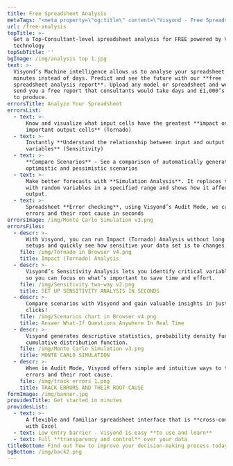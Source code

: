 ```yaml
---
title: Free Spreadsheet Analysis
metaTags: "<meta property=\"og:title\" content=\"Visyond - Free Spreadsheet Analysis\"/>\r\n<meta property=\"og:type\" content=\"website\" />\r\n<meta property=\"og:image\" content=\"https://visyond.com/img/audit-mode@2x.png\"/>\r\n<meta property=\"og:description\" content=\"Get a Top-Consultant-level spreadsheet analysis for FREE powered by Visyond’s technology\"/>\r\n<meta property=\"og:url\" content=\"https://visyond.com/free-analysis/\" />"
url: /free-analysis
topTitle: >-
  Get a Top-Consultant-level spreadsheet analysis for FREE powered by Visyond’s
  technology
topSubTitle: ''
bgImage: /img/analysis top 1.jpg
text: >-
  Visyond’s Machine intelligence allows us to analyse your spreadsheet in
  minutes instead of days. Predict and see the future with our **free
  spreadsheet analysis report**. Upload any model or spreadsheet and we will
  send you a free report that consultants would take days and £1,000’s in fees
  to produce.
errorsTitle: Analyze Your Spreadsheet
errorsList:
  - text: >-
      Know and visualize what input cells have the greatest **impact on
      important output cells** (Tornado)
  - text: >-
      Instantly **Understand the relationship between input and output
      variables** (Sensitivity)
  - text: >-
      **Compare Scenarios** - See a comparison of automatically generated
      optimistic and pessimistic scenarios
  - text: >-
      Make better forecasts with **Simulation Analysis**. It replaces the inputs
      with random variables in a specified range and shows how it affects the
      output.
  - text: >-
      Spreadsheet **Error checking**, using Visyond’s Audit Mode, we can track
      errors and their root cause in seconds
errorsImage: /img/Monte Carlo Simulation v3.png
errorsFiles:
  - descr: >-
      With Visyond, you can run Impact (Tornado) Analysis without long manual
      setups and quickly see how sensitive your data set is to changes.
    file: /img/Tornado in Browser v4.png
    title: Impact (Tornado) Analysis
  - descr: >-
      Visyond’s Sensitivity Analysis lets you identify critical variables easily
      so you can focus on what’s important to save time and effort.
    file: /img/Sensitivity two-way v2.png
    title: SET UP SENSITIVITY ANALYSIS IN SECONDS
  - descr: >-
      Compare scenarios with Visyond and gain valuable insights in just a few
      clicks!
    file: /img/Scenarios chart in Browser v4.png
    title: Answer What-If Questions Anywhere In Real Time
  - descr: >-
      Visyond generates descriptive statistics, probability density function and
      cumulative distribution function.
    file: /img/Monte Carlo Simulation v3.png
    title: MONTE CARLO SIMULATION
  - descr: >-
      When in Audit Mode, Visyond offers simple and intuitive ways to track
      errors and their root cause.
    file: /img/track errors 1.png
    title: TRACK ERRORS AND THEIR ROOT CAUSE
formImage: /img/banner.jpg
providesTitle: Get started in minutes
providesList:
  - text: >-
      A flexible and familiar spreadsheet interface that is **cross-compatible**
      with Excel
  - text: Low entry barrier - Visyond is easy **to use and learn**
  - text: Full **transparency and control** over your data
titleBottom: Find out how to improve your decision-making process today
bgBottom: /img/back2.png
---
```



